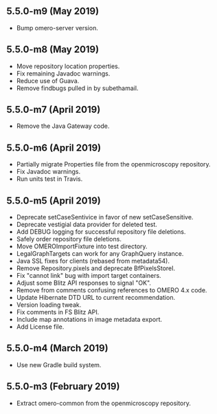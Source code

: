 5.5.0-m9 (May 2019)
-------------------

- Bump omero-server version.

5.5.0-m8 (May 2019)
-------------------

- Move repository location properties.
- Fix remaining Javadoc warnings.
- Reduce use of Guava.
- Remove findbugs pulled in by subethamail.

5.5.0-m7 (April 2019)
---------------------

- Remove the Java Gateway code.

5.5.0-m6 (April 2019)
---------------------

- Partially migrate Properties file from the openmicroscopy repository.
- Fix Javadoc warnings.
- Run units test in Travis.

5.5.0-m5 (April 2019)
---------------------

- Deprecate setCaseSentivice in favor of new setCaseSensitive.
- Deprecate vestigial data provider for deleted test.
- Add DEBUG logging for successful repository file deletions.
- Safely order repository file deletions.
- Move OMEROImportFixture into test directory.
- LegalGraphTargets can work for any GraphQuery instance.
- Java SSL fixes for clients (rebased from metadata54).
- Remove Repository.pixels and deprecate BfPixelsStoreI.
- Fix "cannot link" bug with import target containers.
- Adjust some Blitz API responses to signal "OK".
- Remove from comments confusing references to OMERO 4.x code.
- Update Hibernate DTD URL to current recommendation.
- Version loading tweak.
- Fix comments in FS Blitz API.
- Include map annotations in image metadata export.
- Add License file.

5.5.0-m4 (March 2019)
---------------------

- Use new Gradle build system.

5.5.0-m3 (February 2019)
------------------------

- Extract omero-common from the openmicroscopy repository.

